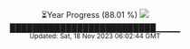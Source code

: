 <p align="center">
⏳Year Progress (88.01 %) <img src="https://file5s.ratemyserver.net/mobs/1062.gif"><br>
██████████████████████████▁▁▁▁ <br>
<sub>Updated: Sat, 18 Nov 2023 06:02:44 GMT</sub>
</p>


